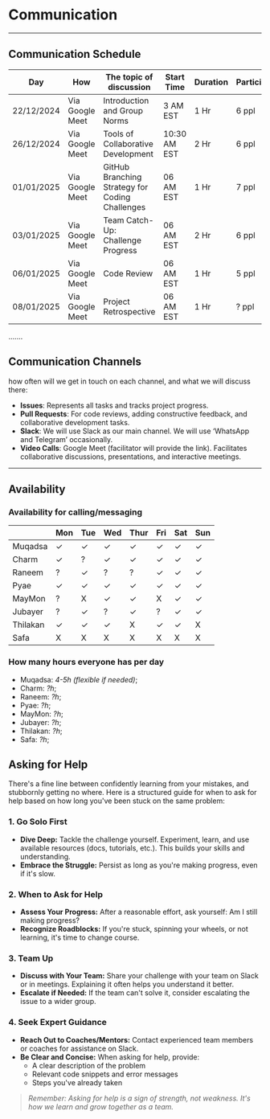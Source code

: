 <!--
    this template is for inspiration, feel free to change it however you like!

    Careful! be sure to protect your privacy when filling out this document
        everything you write here will be public
        so share only what you are comfortable sharing online
        you can share the rest in confidence with you group by another channel
-->

# Communication

______________________________________________________________________

## Communication Schedule

| Day | How | The topic of discussion | Start Time | Duration | Participants |
| --- | --- | --- | --- | --- | --- |
|22/12/2024|Via Google Meet|Introduction and Group Norms|3 AM EST|1 Hr|6 ppl|
|26/12/2024|Via Google Meet|Tools of Collaborative Development|10:30 AM EST|2 Hr|6 ppl|
|01/01/2025|Via Google Meet|GitHub Branching Strategy for Coding Challenges|06 AM EST|1 Hr|7 ppl|
|03/01/2025|Via Google Meet|Team Catch-Up: Challenge Progress|06 AM EST|2 Hr|6 ppl|
|06/01/2025|Via Google Meet|Code Review|06 AM EST|1 Hr|5 ppl|
|08/01/2025|Via Google Meet|Project Retrospective|06 AM EST|1 Hr|? ppl|
.......

## Communication Channels

how often will we get in touch on each channel, and what we will discuss there:

* **Issues**: Represents all tasks and tracks project progress.
* **Pull Requests**: For code reviews, adding constructive feedback,
  and collaborative development tasks.
* **Slack**: We will use Slack as our main channel. We will use
  ‘WhatsApp and Telegram’ occasionally.
* **Video Calls**: Google Meet (facilitator will provide the link).
  Facilitates collaborative discussions, presentations, and interactive meetings.

______________________________________________________________________

## Availability

### Availability for calling/messaging

|          | Mon | Tue | Wed | Thur | Fri | Sat | Sun |
|----------|-----|-----|-----|------|-----|-----|-----|
| Muqadsa  | ✓    | ✓   | ✓   | ✓    | ✓   | ✓   | ✓   |
| Charm    | ✓   | ?   | ✓   | ✓    | ✓   | ✓   | ✓   |
| Raneem   | ?   | ✓   | ?   | ?    | ✓   | ✓   | ✓   |
| Pyae     | ✓   | ✓   | ✓   | ✓    | ✓   | ✓   | ✓   |
| MayMon   | ?   | X   | ✓   | ✓    | X   | ✓   | ✓   |
| Jubayer  | ?   | ✓   | ?   | ✓    | ?   | ✓   | ✓   |
| Thilakan | ✓   | ✓   | ✓   | X    | ✓   | ✓   | X   |
| Safa     | X   | X   | X   | X    | X   | X   | X   |

### How many hours everyone has per day

* Muqadsa: _4-5h (flexible if needed)_;
* Charm: _?h_;
* Raneem: _?h_;
* Pyae: _?h_;
* MayMon: _?h_;
* Jubayer: _?h_;
* Thilakan: _?h_;
* Safa: _?h_;

## Asking for Help

There's a fine line between confidently learning from your mistakes, and
stubbornly getting no where. Here is a structured guide for when to ask
for help based on how long you've been stuck on the same problem:

### 1. Go Solo First

* **Dive Deep:** Tackle the challenge yourself. Experiment, learn, and
  use available resources (docs, tutorials, etc.). This builds your skills
  and understanding.
* **Embrace the Struggle:** Persist as long as you're making progress,
  even if it's slow.

### 2. When to Ask for Help

* **Assess Your Progress:** After a reasonable effort, ask yourself: Am
   I still making progress?
* **Recognize Roadblocks:** If you're stuck, spinning your wheels, or
  not learning, it's time to change course.

### 3. Team Up

* **Discuss with Your Team:** Share your challenge with your team on Slack
   or in meetings. Explaining it often helps you understand it better.
* **Escalate if Needed:** If the team can't solve it, consider escalating
   the issue to a wider group.

### 4. Seek Expert Guidance

* **Reach Out to Coaches/Mentors:** Contact experienced team members or
  coaches for assistance on Slack.
* **Be Clear and Concise:** When asking for help, provide:
  * A clear description of the problem
  * Relevant code snippets and error messages
  * Steps you've already taken

>_Remember: Asking for help is a sign of strength, not weakness.
It's how we learn and grow together as a team._

